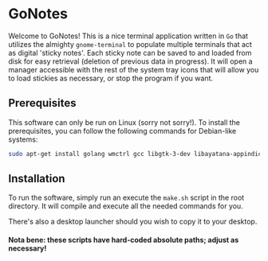 # GoNotes

Welcome to GoNotes! This is a nice terminal application written in `Go` that utilizes the almighty `gnome-terminal` to populate
multiple terminals that act as digital 'sticky notes'. Each sticky note can be saved to and loaded from disk for easy retrieval (deletion of previous data
in progress). It will open a manager accessible with the rest of the system tray icons that will allow you to load stickies as necessary, or stop the program if you want.

## Prerequisites

This software can only be run on Linux (sorry not sorry!). To install the prerequisites, you can follow the following commands for Debian-like systems:

```bash
sudo apt-get install golang wmctrl gcc libgtk-3-dev libayatana-appindicator3-dev
```

## Installation

To run the software, simply run an execute the `make.sh` script in the root directory. It will compile and execute all the needed commands for you.

There's also a desktop launcher should you wish to copy it to your desktop.

#### Nota bene: these scripts have hard-coded absolute paths; adjust as necessary!

